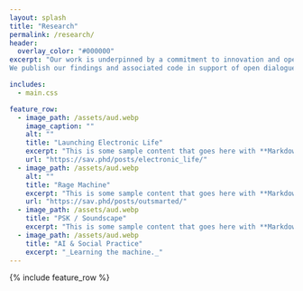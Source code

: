 ```yaml
---
layout: splash
title: "Research"
permalink: /research/
header:
  overlay_color: "#000000"
excerpt: "Our work is underpinned by a commitment to innovation and open research. We critically explore the latest developments in AI and experiment with new techniques and applications. Our aim is to create new, speculative configurations and uses of AI, as well as to enable opportunities for public engagement and learning.  We take on projects that push us in new directions, as a means to provide value and opportunities for our collaborators and their wider constituencies. 
We publish our findings and associated code in support of open dialogue."

includes:
  - main.css

feature_row:
  - image_path: /assets/aud.webp
    image_caption: ""
    alt: ""
    title: "Launching Electronic Life"
    excerpt: "This is some sample content that goes here with **Markdown** formatting."
    url: "https://sav.phd/posts/electronic_life/"
  - image_path: /assets/aud.webp
    alt: ""
    title: "Rage Machine"
    excerpt: "This is some sample content that goes here with **Markdown** formatting."
    url: "https://sav.phd/posts/outsmarted/"
  - image_path: /assets/aud.webp
    title: "PSK / Soundscape"
    excerpt: "This is some sample content that goes here with **Markdown** formatting."
  - image_path: /assets/aud.webp
    title: "AI & Social Practice"
    excerpt: "_Learning the machine._"
---
```


<!-- {% include feature_row id="intro" type="center" %} -->

{% include feature_row %}